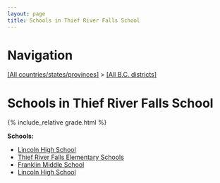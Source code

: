 ```yaml
---
layout: page
title: Schools in Thief River Falls School
---
```

# Navigation

[[All countries/states/provinces]](../..) > [[All B.C. districts]](..)

# Schools in Thief River Falls School

{% include_relative grade.html %}

**Schools:**

- [Lincoln High School](Lincoln_High_School.md)
- [Thief River Falls Elementary Schools](Thief_River_Falls_Elementary_Schools.md)
- [Franklin Middle School](Franklin_Middle_School.md)
- [Lincoln High School](Lincoln_High_School.md)
